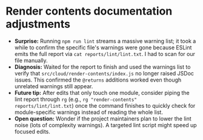 # Render contents documentation adjustments

- **Surprise:** Running `npm run lint` streams a massive warning list; it took a while to confirm the specific file's warnings were gone because ESLint emits the full report via `cat reports/lint/lint.txt`. I had to scan for our file manually.
- **Diagnosis:** Waited for the report to finish and used the warnings list to verify that `src/cloud/render-contents/index.js` no longer raised JSDoc issues. This confirmed the `@returns` additions worked even though unrelated warnings still appear.
- **Future tip:** After edits that only touch one module, consider piping the lint report through `rg` (e.g., `rg "render-contents" reports/lint/lint.txt`) once the command finishes to quickly check for module-specific warnings instead of reading the whole list.
- **Open question:** Wonder if the project maintainers plan to lower the lint noise (lots of complexity warnings). A targeted lint script might speed up focused edits.
